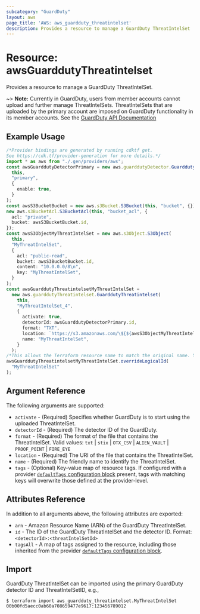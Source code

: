 ```yaml
---
subcategory: "GuardDuty"
layout: aws
page_title: 'AWS: aws_guardduty_threatintelset'
description: Provides a resource to manage a GuardDuty ThreatIntelSet
---
```


# Resource: awsGuarddutyThreatintelset

Provides a resource to manage a GuardDuty ThreatIntelSet.

\~> **Note:** Currently in GuardDuty, users from member accounts cannot upload and further manage ThreatIntelSets. ThreatIntelSets that are uploaded by the primary account are imposed on GuardDuty functionality in its member accounts. See the [GuardDuty API Documentation](https://docs.aws.amazon.com/guardduty/latest/ug/create-threat-intel-set.html)

## Example Usage

```typescript
/*Provider bindings are generated by running cdktf get.
See https://cdk.tf/provider-generation for more details.*/
import * as aws from "./.gen/providers/aws";
const awsGuarddutyDetectorPrimary = new aws.guarddutyDetector.GuarddutyDetector(
  this,
  "primary",
  {
    enable: true,
  }
);
const awsS3BucketBucket = new aws.s3Bucket.S3Bucket(this, "bucket", {});
new aws.s3BucketAcl.S3BucketAcl(this, "bucket_acl", {
  acl: "private",
  bucket: awsS3BucketBucket.id,
});
const awsS3ObjectMyThreatIntelSet = new aws.s3Object.S3Object(
  this,
  "MyThreatIntelSet",
  {
    acl: "public-read",
    bucket: awsS3BucketBucket.id,
    content: "10.0.0.0/8\n",
    key: "MyThreatIntelSet",
  }
);
const awsGuarddutyThreatintelsetMyThreatIntelSet =
  new aws.guarddutyThreatintelset.GuarddutyThreatintelset(
    this,
    "MyThreatIntelSet_4",
    {
      activate: true,
      detectorId: awsGuarddutyDetectorPrimary.id,
      format: "TXT",
      location: `https://s3.amazonaws.com/\${${awsS3ObjectMyThreatIntelSet.bucket}}/\${${awsS3ObjectMyThreatIntelSet.key}}`,
      name: "MyThreatIntelSet",
    }
  );
/*This allows the Terraform resource name to match the original name. You can remove the call if you don't need them to match.*/
awsGuarddutyThreatintelsetMyThreatIntelSet.overrideLogicalId(
  "MyThreatIntelSet"
);

```

## Argument Reference

The following arguments are supported:

* `activate` - (Required) Specifies whether GuardDuty is to start using the uploaded ThreatIntelSet.
* `detectorId` - (Required) The detector ID of the GuardDuty.
* `format` - (Required) The format of the file that contains the ThreatIntelSet. Valid values: `txt` | `stix` | `OTX_CSV` | `ALIEN_VAULT` | `PROOF_POINT` | `FIRE_EYE`
* `location` - (Required) The URI of the file that contains the ThreatIntelSet.
* `name` - (Required) The friendly name to identify the ThreatIntelSet.
* `tags` - (Optional) Key-value map of resource tags. If configured with a provider [`defaultTags` configuration block](https://registry.terraform.io/providers/hashicorp/aws/latest/docs#default_tags-configuration-block) present, tags with matching keys will overwrite those defined at the provider-level.

## Attributes Reference

In addition to all arguments above, the following attributes are exported:

* `arn` - Amazon Resource Name (ARN) of the GuardDuty ThreatIntelSet.
* `id` - The ID of the GuardDuty ThreatIntelSet and the detector ID. Format: `<detectorId>:<threatIntelSetId>`
* `tagsAll` - A map of tags assigned to the resource, including those inherited from the provider [`defaultTags` configuration block](https://registry.terraform.io/providers/hashicorp/aws/latest/docs#default_tags-configuration-block).

## Import

GuardDuty ThreatIntelSet can be imported using the primary GuardDuty detector ID and ThreatIntelSetID, e.g.,

```console
$ terraform import aws_guardduty_threatintelset.MyThreatIntelSet 00b00fd5aecc0ab60a708659477e9617:123456789012
```
